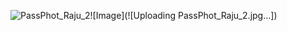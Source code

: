 ![PassPhot_Raju_2](https://github.com/GANJI-PRAVEEN/NotesPro-ToDoList-/assets/132834383/0d83c9cb-2b6e-4e1b-9ca1-914aa348c872)![Image](![Uploading PassPhot_Raju_2.jpg…])

